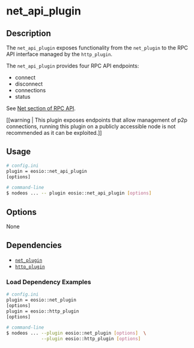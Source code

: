 # net_api_plugin

## Description

The `net_api_plugin` exposes functionality from the `net_plugin` to the RPC API interface managed by the `http_plugin`.

The `net_api_plugin` provides four RPC API endpoints:

* connect
* disconnect
* connections
* status

See [Net section of RPC API](https://developers.eos.io/eosio-nodeos/reference).

[[warning | This plugin exposes endpoints that allow management of p2p connections, running this plugin on a publicly accessible node is not recommended as it can be exploited.]]

## Usage

```sh
# config.ini
plugin = eosio::net_api_plugin
[options]

# command-line
$ nodeos ... -- plugin eosio::net_api_plugin [options]
```

## Options

None

## Dependencies

* [`net_plugin`](../net_plugin/index.md)
* [`http_plugin`](../http_plugin/index.md)

### Load Dependency Examples

```sh
# config.ini
plugin = eosio::net_plugin
[options]
plugin = eosio::http_plugin
[options]

# command-line
$ nodeos ... --plugin eosio::net_plugin [options]  \
             --plugin eosio::http_plugin [options]
```
